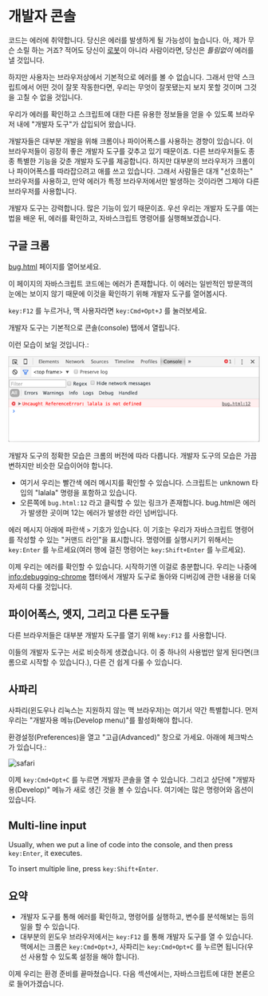 # 개발자 콘솔

코드는 에러에 취약합니다. 당신은 에러를 발생하게 될 가능성이 높습니다. 아, 제가 무슨 소릴 하는 거죠? 적어도 당신이 [로봇](https://en.wikipedia.org/wiki/Bender_(Futurama))이 아니라 사람이라면, 당신은 *틀림없이* 에러를 낼 것입니다. 

하지만 사용자는 브라우저상에서 기본적으로 에러를 볼 수 없습니다. 그래서 만약 스크립트에서 어떤 것이 잘못 작동한다면, 우리는 무엇이 잘못됐는지 보지 못할 것이며 그것을 고칠 수 없을 것입니다.

우리가 에러를 확인하고 스크립트에 대한 다른 유용한 정보들을 얻을 수 있도록 브라우저 내에 "개발자 도구"가 삽입되어 왔습니다.

개발자들은 대부분 개발을 위해 크롬이나 파이어폭스를 사용하는 경향이 있습니다. 이 브라우저들이 굉장히 좋은 개발자 도구를 갖추고 있기 때문이죠. 다른 브라우저들도 종종 특별한 기능을 갖춘 개발자 도구를 제공합니다. 하지만 대부분의 브라우저가 크롬이나 파이어폭스를 따라잡으려고 애를 쓰고 있습니다. 그래서 사람들은 대개 "선호하는" 브라우저를 사용하고, 만약 에러가 특정 브라우저에서만 발생하는 것이라면 그제야 다른 브라우저를 사용합니다. 

개발자 도구는 강력합니다. 많은 기능이 있기 때문이죠. 우선 우리는 개발자 도구를 여는 법을 배운 뒤, 에러를 확인하고, 자바스크립트 명령어를 실행해보겠습니다. 

## 구글 크롬

[bug.html](bug.html) 페이지를 열어보세요.

이 페이지의 자바스크립트 코드에는 에러가 존재합니다. 이 에러는 일반적인 방문객의 눈에는 보이지 않기 때문에 이것을 확인하기 위해 개발자 도구를 열어봅시다.

`key:F12` 를 누르거나, 맥 사용자라면 `key:Cmd+Opt+J` 를 눌러보세요.

개발자 도구는 기본적으로 콘솔(console) 탭에서 열립니다.

이런 모습이 보일 것입니다.:

![chrome](chrome.png)

개발자 도구의 정확한 모습은 크롬의 버전에 따라 다릅니다. 개발자 도구의 모습은 가끔 변하지만 비슷한 모습이어야 합니다.

- 여기서 우리는 빨간색 에러 메시지를 확인할 수 있습니다. 스크립트는 unknown 타입의 "lalala" 명령을 포함하고 있습니다.
- 오른쪽에 `bug.html:12` 라고 클릭할 수 있는 링크가 존재합니다. bug.html은 에러가 발생한 곳이며 12는 에러가 발생한 라인 넘버입니다.

에러 메시지 아래에 파란색 `>` 기호가 있습니다. 이 기호는 우리가 자바스크립트 명령어를 작성할 수 있는 "커맨드 라인"을 표시합니다. 명령어를 실행시키기 위해서는 `key:Enter` 를 누르세요(여러 행에 걸친 명령어는 `key:Shift+Enter` 를 누르세요).

이제 우리는 에러를 확인할 수 있습니다. 시작하기엔 이걸로 충분합니다. 우리는 나중에 <info:debugging-chrome> 챕터에서 개발자 도구로 돌아와 디버깅에 관한 내용을 더욱 자세히 다룰 것입니다.


## 파이어폭스, 엣지, 그리고 다른 도구들

다른 브라우저들은 대부분 개발자 도구를 열기 위해 `key:F12` 를 사용합니다.

이들의 개발자 도구는 서로 비슷하게 생겼습니다. 이 중 하나의 사용법만 알게 된다면(크롬으로 시작할 수 있습니다.), 다른 건 쉽게 다룰 수 있습니다.

## 사파리

사파리(윈도우나 리눅스는 지원하지 않는 맥 브라우저)는 여기서 약간 특별합니다. 먼저 우리는 "개발자용 메뉴(Develop menu)"를 활성화해야 합니다.

환경설정(Preferences)을 열고 "고급(Advanced)" 창으로 가세요. 아래에 체크박스가 있습니다.:

![safari](safari.png)

이제 `key:Cmd+Opt+C` 를 누르면 개발자 콘솔을 열 수 있습니다. 그리고 상단에 "개발자용(Develop)" 메뉴가 새로 생긴 것을 볼 수 있습니다. 여기에는 많은 명령어와 옵션이 있습니다.

## Multi-line input

Usually, when we put a line of code into the console, and then press `key:Enter`, it executes.

To insert multiple line, press `key:Shift+Enter`.

## 요약

- 개발자 도구를 통해 에러를 확인하고, 명령어를 실행하고, 변수를 분석해보는 등의 일을 할 수 있습니다.
- 대부분의 윈도우 브라우저에서는 `key:F12` 를 통해 개발자 도구를 열 수 있습니다. 맥에서는 크롬은 `key:Cmd+Opt+J`, 사파리는 `key:Cmd+Opt+C` 를 누르면 됩니다(우선 사용할 수 있도록 설정을 해야 합니다).

이제 우리는 환경 준비를 끝마쳤습니다. 다음 섹션에서는, 자바스크립트에 대한 본론으로 들어가겠습니다.
